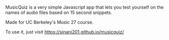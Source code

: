 MusicQuiz is a very simple Javascript app that lets you test yourself on the names of audio files based on 15 second snippets.

Made for UC Berkeley's Music 27 course.

To use it, just visit https://sinani201.github.io/musicquiz/
